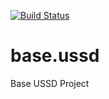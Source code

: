[![Build Status](https://travis-ci.org/anr-ru/base.ussd.svg?branch=master)](https://travis-ci.org/anr-ru/base.ussd)

# base.ussd
Base USSD Project
